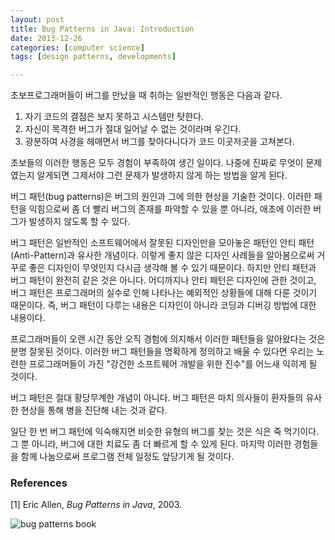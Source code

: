 ```yaml
---
layout: post
title: Bug Patterns in Java: Introduction
date: 2013-12-26
categories: [computer science]
tags: [design patterns, developments]

---
```


초보프로그래머들이 버그를 만났을 때 취하는 일반적인 행동은 다음과 같다.

1. 자기 코드의 결점은 보지 못하고 시스템만 탓한다.
2. 자신이 목격한 버그가 절대 일어날 수 없는 것이라며 우긴다.
3. 광분하여 사경을 헤매면서 버그를 찾아다니다가 코드 이곳저곳을 고쳐본다.

초보들의 이러한 행동은 모두 경험이 부족하여 생긴 일이다. 나중에 진짜로 무엇이 문제였는지 알게되면 그제서야 그런 문제가 발생하지 않게 하는 방법을 알게 된다.

버그 패턴(bug patterns)은 버그의 원인과 그에 의한 현상을 기술한 것이다. 이러한 패턴을 익힘으로써 좀 더 빨리 버그의 존재를 파악할 수 있을 뿐 아니라, 애초에 이러한 버그가 발생하지 않도록 할 수 있다.

버그 패턴은 일반적인 소프트웨어에서 잘못된 디자인만을 모아놓은 패턴인 안티 패턴(Anti-Pattern)과 유사한 개념이다. 이렇게 좋지 않은 디자인 사례들을 알아봄으로써 거꾸로 좋은 디자인이 무엇인지 다시금 생각해 볼 수 있기 때문이다. 하지만 안티 패턴과 버그 패턴이 완전히 같은 것은 아니다. 어디까지나 안티 패턴은 디자인에 관한 것이고, 버그 패턴은 프로그래머의 실수로 인해 나타나는 예외적인 상황들에 대해 다룬 것이기 때문이다. 즉, 버그 패턴이 다루는 내용은 디자인이 아니라 코딩과 디버깅 방법에 대한 내용이다.

프로그래머들이 오랜 시간 동안 오직 경험에 의지해서 이러한 패턴들을 알아왔다는 것은 분명 잘못된 것이다. 이러한 버그 패턴들을 명확하게 정의하고 배울 수 있다면 우리는 노련한 프로그래머들이 가진 "강건한 소프트웨어 개발을 위한 진수"를 어느새 익히게 될 것이다.

버그 패턴은 절대 황당무계한 개념이 아니다. 버그 패턴은 마치 의사들이 환자들의 유사한 현상을 통해 병을 진단해 내는 것과 같다.

일단 한 번 버그 패턴에 익숙해지면 비슷한 유형의 버그를 찾는 것은 식은 죽 먹기이다. 그 뿐 아니라, 버그에 대한 치료도 좀 더 빠르게 할 수 있게 된다. 마지막 이러한 경험들을 함께 나눔으로써 프로그램 전체 일정도 앞당기게 될 것이다.

### References

[1] Eric Allen, *Bug Patterns in Java*, 2003.

![bug patterns book](http://sungsoo.github.com/images/bug-patterns-book.png)